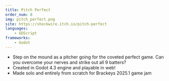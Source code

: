 ```yaml
---
title: Pitch Perfect
order_num: 8
img: pitch_perfect.png
site: https://shockwire.itch.io/pitch-perfect 
languages:
    - GDScript
frameworks:
    - Godot
---
```

+ Step on the mound as a pitcher going for the coveted perfect game. Can you overcome your nerves and strike out all 9 batters?
+ Created in Godot 4.3 engine and playable in web!
+ Made solo and entirely from scratch for Brackeys 2025.1 game jam 